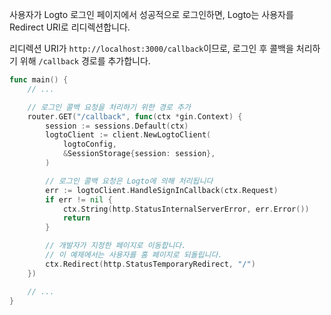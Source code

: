 사용자가 Logto 로그인 페이지에서 성공적으로 로그인하면, Logto는 사용자를 Redirect URI로 리디렉션합니다.

리디렉션 URI가 `http://localhost:3000/callback`이므로, 로그인 후 콜백을 처리하기 위해 `/callback` 경로를 추가합니다.

```go title="main.go"
func main() {
	// ...

	// 로그인 콜백 요청을 처리하기 위한 경로 추가
	router.GET("/callback", func(ctx *gin.Context) {
		session := sessions.Default(ctx)
		logtoClient := client.NewLogtoClient(
			logtoConfig,
			&SessionStorage{session: session},
		)

		// 로그인 콜백 요청은 Logto에 의해 처리됩니다
		err := logtoClient.HandleSignInCallback(ctx.Request)
		if err != nil {
			ctx.String(http.StatusInternalServerError, err.Error())
			return
		}

		// 개발자가 지정한 페이지로 이동합니다.
		// 이 예제에서는 사용자를 홈 페이지로 되돌립니다.
		ctx.Redirect(http.StatusTemporaryRedirect, "/")
	})

	// ...
}
```
